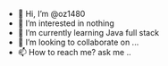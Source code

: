 - 👋 Hi, I’m @oz1480
- 👀 I’m interested in nothing
- 🌱 I’m currently learning Java full stack
- 💞️ I’m looking to collaborate on ...
- 📫 How to reach me? ask me
..
<!---
oz1480/oz1480 is a ✨ special ✨ repository because its `README.md` (this file) appears on your GitHub profile.
You can click the Preview link to take a look at your changes.
--->
